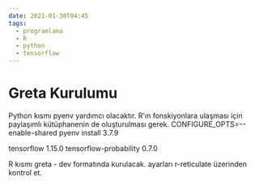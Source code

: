 ```yaml
---
date: 2021-01-30T04:45
tags:
  - programlama
  - R
  - python
  - tensorflow
---
```


# Greta Kurulumu

Python kısmı
pyenv yardımcı olacaktır.
R'ın fonskiyonlara ulaşması için paylaşımlı kütüphanenin de oluşturulması gerek.
CONFIGURE_OPTS=--enable-shared pyenv install 3.7.9

tensorflow 1.15.0
tensorflow-probability 0.7.0

R kısmı
greta - dev formatında kurulacak.
ayarları r-reticulate üzerinden kontrol et.


